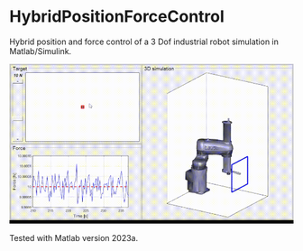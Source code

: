 # HybridPositionForceControl
Hybrid position and force control of a 3 Dof industrial robot simulation in Matlab/Simulink.

![](+Robot/Model/Media/Animation.gif)

Tested with Matlab version 2023a.